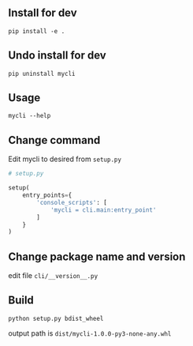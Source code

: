 ## Install for dev

```
pip install -e .
```

## Undo install for dev

```
pip uninstall mycli
```

## Usage

```
mycli --help
```

## Change command

Edit mycli to desired from `setup.py`

``` python
# setup.py

setup(
    entry_points={
        'console_scripts': [
            'mycli = cli.main:entry_point'
        ]
    }
)
```

## Change package name and version

edit file `cli/__version__.py`

## Build

```
python setup.py bdist_wheel
```

output path is `dist/mycli-1.0.0-py3-none-any.whl`
